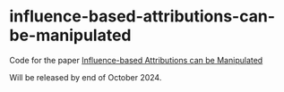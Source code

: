 # influence-based-attributions-can-be-manipulated
Code for the paper [Influence-based Attributions can be Manipulated](https://arxiv.org/abs/2409.05208)

Will be released by end of October 2024.
